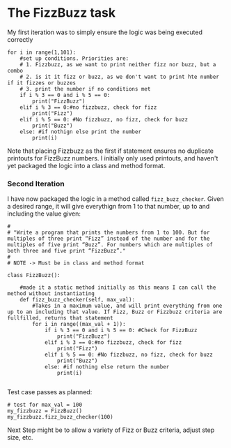 # The FizzBuzz task

My first iteration was to simply ensure the logic was being executed correctly

```
for i in range(1,101):
    #set up conditions. Priorities are:
    # 1. Fizzbuzz, as we want to print neither fizz nor buzz, but a combo
    # 2. is it it fizz or buzz, as we don't want to print hte number if it fizzes or buzzes
    # 3. print the number if no conditions met
    if i % 3 == 0 and i % 5 == 0:
        print("FizzBuzz")
    elif i % 3 == 0:#no fizzbuzz, check for fizz
        print("Fizz")
    elif i % 5 == 0: #No fizzbuzz, no fizz, check for buzz
        print("Buzz")
    else: #if nothign else print the number
        print(i)

```
Note that placing Fizzbuzz as the first if statement ensures no duplicate printouts for FizzBuzz numbers. I initially only used printouts, and haven't yet packaged the logic into a class and method format.

### Second Iteration

I have now packaged the logic in a method called ```fizz_buzz_checker```. Given a desired range, it will give everythign from 1 to that number, up to and including the value given:

```# The Problem
#
# "Write a program that prints the numbers from 1 to 100. But for multiples of three print “Fizz” instead of the number and for the multiples of five print “Buzz”. For numbers which are multiples of both three and five print “FizzBuzz”."
#
# NOTE -> Must be in class and method format

class FizzBuzz():

    #made it a static method initially as this means I can call the method without instantiating
    def fizz_buzz_checker(self, max_val):
        #Takes in a maximum value, and will print everything from one up to an including that value. If Fizz, Buzz or Fizzbuzz criteria are fullfilled, returns that statement
        for i in range((max_val + 1)):
            if i % 3 == 0 and i % 5 == 0: #Check for FizzBuzz
                print("FizzBuzz")
            elif i % 3 == 0:#no fizzbuzz, check for fizz
                print("Fizz")
            elif i % 5 == 0: #No fizzbuzz, no fizz, check for buzz
                print("Buzz")
            else: #if nothing else return the number
                print(i)
                
```

Test case passes as planned:

```
# test for max_val = 100
my_fizzbuzz = FizzBuzz()
my_fizzbuzz.fizz_buzz_checker(100)
```

Next Step might be to allow a variety of Fizz or Buzz criteria, adjust step size, etc.